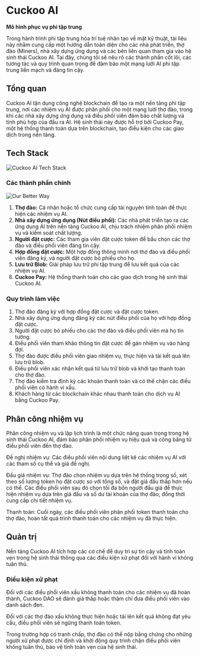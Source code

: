 # Cuckoo AI

**Mô hình phục vụ phi tập trung**

Trong hành trình phi tập trung hóa trí tuệ nhân tạo về mặt kỹ thuật, tài liệu này nhằm cung cấp một hướng dẫn toàn diện cho các nhà phát triển, thợ đào (Miners), nhà xây dựng ứng dụng và các bên liên quan tham gia vào hệ sinh thái Cuckoo AI. Tại đây, chúng tôi sẽ nêu rõ các thành phần cốt lõi, các tương tác và quy trình quan trọng để đảm bảo một mạng lưới AI phi tập trung liền mạch và đáng tin cậy.

## Tổng quan

Cuckoo AI tận dụng công nghệ blockchain để tạo ra một nền tảng phi tập trung, nơi các nhiệm vụ AI được phân phối cho một mạng lưới thợ đào, trong khi các nhà xây dựng ứng dụng và điều phối viên đảm bảo chất lượng và tính phù hợp của đầu ra AI. Hệ sinh thái này được hỗ trợ bởi Cuckoo Pay, một hệ thống thanh toán dựa trên blockchain, tạo điều kiện cho các giao dịch trong nền tảng.

## Tech Stack

![Cuckoo AI Tech Stack](https://cuckoo-network.b-cdn.net/cuckoo-tech-stack-img.webp "Cuckoo AI Tech Stack")

### Các thành phần chính

![Our Better Way](https://cuckoo-network.b-cdn.net/depin-layer-key-components.webp)

1. **Thợ đào:** Cá nhân hoặc tổ chức cung cấp tài nguyên tính toán để thực hiện các nhiệm vụ AI.
2. **Nhà xây dựng ứng dụng (Nút điều phối):** Các nhà phát triển tạo ra các ứng dụng AI trên nền tảng Cuckoo AI, chịu trách nhiệm phân phối nhiệm vụ và kiểm soát chất lượng.
3. **Người đặt cược:** Các tham gia viên đặt cược token để bầu chọn các thợ đào và điều phối viên đáng tin cậy.
4. **Hợp đồng đặt cược:** Một hợp đồng thông minh nơi thợ đào và điều phối viên đăng ký, và người đặt cược bỏ phiếu cho họ.
5. **Lưu trữ Blob:** Giải pháp lưu trữ phi tập trung để lưu kết quả của các nhiệm vụ AI.
6. **Cuckoo Pay:** Hệ thống thanh toán cho các giao dịch trong hệ sinh thái Cuckoo AI.

### Quy trình làm việc

1. Thợ đào đăng ký với hợp đồng đặt cược và đặt cược token.
2. Nhà xây dựng ứng dụng đăng ký các nút điều phối của họ với hợp đồng đặt cược.
3. Người đặt cược bỏ phiếu cho các thợ đào và điều phối viên mà họ tin tưởng.
4. Điều phối viên tham khảo thông tin đặt cược để gán nhiệm vụ vào hàng đợi.
5. Thợ đào được điều phối viên giao nhiệm vụ, thực hiện và tải kết quả lên lưu trữ blob.
6. Điều phối viên xác nhận kết quả từ lưu trữ blob và khởi tạo thanh toán cho thợ đào.
7. Thợ đào kiểm tra định kỳ các khoản thanh toán và có thể chặn các điều phối viên có hành vi xấu.
8. Khách hàng từ các blockchain khác nhau thanh toán cho dịch vụ AI bằng Cuckoo Pay.

## Phân công nhiệm vụ

Phân công nhiệm vụ và lập lịch trình là một chức năng quan trọng trong hệ sinh thái Cuckoo AI, đảm bảo phân phối nhiệm vụ hiệu quả và công bằng từ điều phối viên đến thợ đào.

Đề nghị nhiệm vụ: Các điều phối viên nội dung liệt kê các nhiệm vụ AI với các tham số cụ thể và giá đề nghị.

Đấu giá nhiệm vụ: Thợ đào chọn nhiệm vụ dựa trên hệ thống trọng số, xét theo số lượng token họ đặt cược so với tổng số, và đặt giá đấu thấp hơn nếu có thể. Các điều phối viên sau đó chọn tối đa bốn người đấu giá để thực hiện nhiệm vụ dựa trên giá đấu và số dư tài khoản của thợ đào, đồng thời cung cấp chi tiết nhiệm vụ.

Thanh toán: Cuối ngày, các điều phối viên phân phối token thanh toán cho thợ đào, hoàn tất quá trình thanh toán cho các nhiệm vụ đã thực hiện.

## Quản trị

Nền tảng Cuckoo AI tích hợp các cơ chế để duy trì sự tin cậy và tính toàn vẹn trong hệ sinh thái thông qua các điều kiện xử phạt đối với hành vi không tuân thủ.

### Điều kiện xử phạt

Đối với các điều phối viên xấu không thanh toán cho các nhiệm vụ đã hoàn thành, Cuckoo DAO sẽ đánh giá thấp hoặc thậm chí đưa điều phối viên vào danh sách đen.

Đối với các thợ đào xấu không thực hiện hoặc tải lên kết quả không đạt yêu cầu, điều phối viên sẽ ngừng thanh toán token.

Trong trường hợp có tranh chấp, thợ đào có thể nộp bằng chứng cho những người xử phạt được chỉ định và khởi động quy trình chặn điều phối viên không tuân thủ, bảo vệ tính toàn vẹn của hệ sinh thái.
